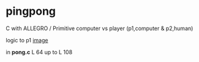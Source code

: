 # pingpong
C with ALLEGRO / Primitive computer vs player (p1,computer &amp; p2,human)

logic to p1  [image](https://user-images.githubusercontent.com/24397487/214473850-3e917fa3-9b2e-45d9-8b30-3e1ea9aa7446.png)

in <B>pong.c</B>  L 64 up to  L 108
